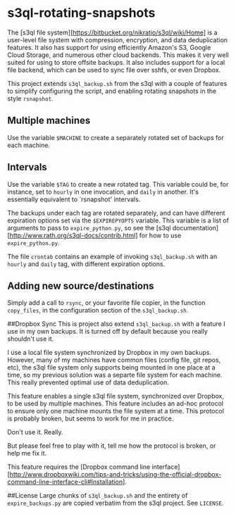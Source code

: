 s3ql-rotating-snapshots
====================

The [s3ql file system][https://bitbucket.org/nikratio/s3ql/wiki/Home] is
a user-level file system with compression, encryption, and data
deduplication features. It also has support for using efficiently
Amazon's S3, Google Cloud Storage, and numerous other cloud backends.
This makes it very well suited for using to store offsite backups. It
also includes support for a local file backend, which can be used to
sync file over sshfs, or even Dropbox.

This project extends `s3ql_backup.sh` from the s3ql with a couple of
features to simplify configuring the script, and enabling rotating
snapshots in the style `rsnapshot`.

## Multiple machines
Use the variable `$MACHINE` to create a separately rotated set of
backups for each machine.

## Intervals
Use the variable `$TAG` to create a new rotated tag.  This variable
could be, for instance, set to `hourly` in one invocation, and `daily`
in another. It's essentially equivalent to `rsnapshot' intervals.

The backups under each tag are rotated separately, and can have
different expiration options set via the `$EXPIREPYOPTS` variable. This
variable is a list of arguments to pass to `expire_python.py`, so see
the [s3ql documentation][http://www.rath.org/s3ql-docs/contrib.html] for
how to use `expire_python.py`.

The file `crontab` contains an example of invoking `s3ql_backup.sh` with
an `hourly` and `daily` tag, with different expiration options.

## Adding new source/destinations
Simply add a call to `rsync`, or your favorite file copier, in the
function `copy_files`, in the configuration section of the
`s3ql_backup.sh`.

##Dropbox Sync
This is project also extend `s3ql_backup.sh` with a feature I use in my
own backups. It is turned off by default because you really shouldn't
use it.

I use a local file system synchronized by Dropbox in my own backups.
However, many of my machines have common files (config file, git repos,
etc), the s3ql file system only supports being mounted in one place at a
time, so my previous solution was a separte file system for each
machine. This really prevented optimal use of data deduplication.

This feature enables a single s3ql file system, synchronized over
Dropbox, to be used by multiple machines. This feature includes an
ad-hoc protocol to ensure only one machine mounts the file system at a
time.  This protocol is probably broken, but seems to work for me in
practice.

Don't use it. Really.

But please feel free to play with it, tell me how the protocol is
broken, or help me fix it.

This feature requires the
[Dropbox command line interface][http://www.dropboxwiki.com/tips-and-tricks/using-the-official-dropbox-command-line-interface-cli#Installation].

##License
Large chunks of `s3ql_backup.sh` and the entirety of `expire_backups.py`
are copied verbatim from the s3ql project. See `LICENSE`.
